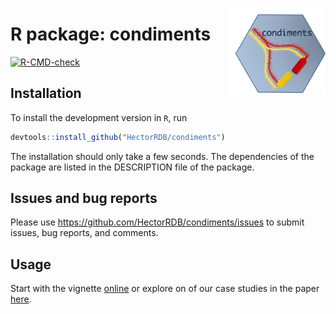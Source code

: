 <a href='https://hectorrdb.github.io/condiments'><img src='vignettes/sticker.png' align="right" height="138.5"/></a>

# R package: condiments

  <!-- badges: start -->
  [![R-CMD-check](https://github.com/HectorRDB/condiments/workflows/R-CMD-check/badge.svg?branch=master)](https://github.com/HectorRDB/condiments/actions)
  <!-- badges: end -->
  
## Installation

To install the development version in `R`, run 

```r
devtools::install_github("HectorRDB/condiments")
```

The installation should only take a few seconds.
The dependencies of the package are listed in the DESCRIPTION file of the package.

## Issues and bug reports

Please use https://github.com/HectorRDB/condiments/issues to submit issues, bug reports, and comments.

## Usage 

Start with the vignette [online](https://hectorrdb.github.io/condiments/articles/condiments.html) or explore on of our case studies in the paper [here](https://hectorrdb.github.io/condimentsPaper).
